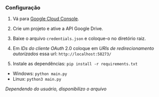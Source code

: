 ### Configuração
1. Vá para [Google Cloud Console](https://console.cloud.google.com/).
2. Crie um projeto e ative a API Google Drive.
3. Baixe o arquivo `credentials.json` e coloque-o no diretório raiz.
4. Em _IDs do cliente OAuth_ 2.0 coloque em _URIs de redirecionamento autorizados_ essa url: `http://localhost:58273/`

5. Instale as dependências: `pip install -r requirements.txt`


- Windows: `python main.py`
- Linux: `python3 main.py`

*Dependendo do usuário, disponibilizo o arquivo*
